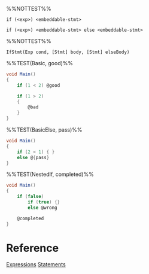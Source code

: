 %%NOTTEST%%
```
if (<exp>) <embeddable-stmt>

if (<exp>) <embeddable-stmt> else <embeddable-stmt>
```

%%NOTTEST%%
```
IfStmt(Exp cond, [Stmt] body, [Stmt] elseBody)
```

%%TEST(Basic, good)%%
```cs
void Main()
{
    if (1 < 2) @good

    if (1 > 2)
    { 
        @bad
    }
}
```

%%TEST(BasicElse, pass)%%
```cs
void Main()
{
    if (2 < 1) { }
    else @{pass}
}
```

%%TEST(NestedIf, completed)%%
```cs
void Main()
{
    if (false)
        if (true) {}
        else @wrong

    @completed
}
```

# Reference
[Expressions](Expressions.md)
[Statements](Statements.md)